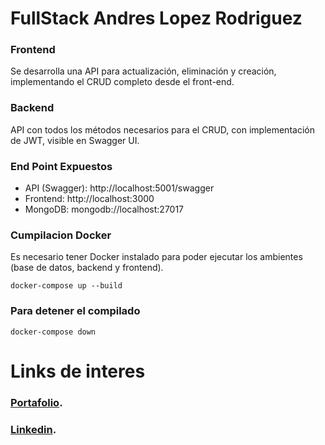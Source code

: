 # FullStack Andres Lopez Rodriguez

### Frontend
Se desarrolla una API para actualización, eliminación y creación, implementando el CRUD completo desde el front-end.

### Backend
API con todos los métodos necesarios para el CRUD, con implementación de JWT, visible en Swagger UI.
### End Point Expuestos
- API (Swagger): http://localhost:5001/swagger
- Frontend: http://localhost:3000
- MongoDB: mongodb://localhost:27017
### Cumpilacion Docker
Es necesario tener Docker instalado para poder ejecutar los ambientes (base de datos, backend y frontend).
```
docker-compose up --build
```
### Para detener el compilado 
```
docker-compose down
```
# Links de interes
### [Portafolio]([https://markdownlivepreview.com/](https://viewportafolio.d3ohc3qvcobvri.amplifyapp.com/)).
### [Linkedin]([https://www.linkedin.com/in/andresfernandolopezrodriguez128213b5/]).
